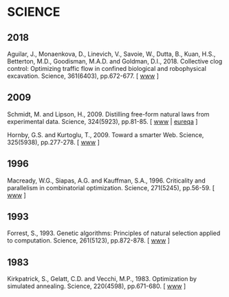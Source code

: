 # SCIENCE

## 2018

Aguilar, J., Monaenkova, D., Linevich, V., Savoie, W., Dutta, B., Kuan, H.S., Betterton, M.D., Goodisman, M.A.D. and Goldman, D.I., 2018. Collective clog control: Optimizing traffic flow in confined biological and robophysical excavation. Science, 361(6403), pp.672-677. [ [www](https://science.sciencemag.org/content/361/6403/672.abstract) ]

## 2009

Schmidt, M. and Lipson, H., 2009. Distilling free-form natural laws from experimental data. Science, 324(5923), pp.81-85. [ [www](https://science.sciencemag.org/content/324/5923/81.abstract) | [eureqa](https://www.creativemachineslab.com/eureqa.html) ]

Hornby, G.S. and Kurtoglu, T., 2009. Toward a smarter Web. Science, 325(5938), pp.277-278. [ [www](https://science.sciencemag.org/content/325/5938/277.summary) ]

## 1996

Macready, W.G., Siapas, A.G. and Kauffman, S.A., 1996. Criticality and parallelism in combinatorial optimization. Science, 271(5245), pp.56-59. [ [www](https://science.sciencemag.org/content/271/5245/56) ]

## 1993

Forrest, S., 1993. Genetic algorithms: Principles of natural selection applied to computation. Science, 261(5123), pp.872-878. [ [www](https://science.sciencemag.org/content/261/5123/872.abstract) ]

## 1983

Kirkpatrick, S., Gelatt, C.D. and Vecchi, M.P., 1983. Optimization by simulated annealing. Science, 220(4598), pp.671-680. [ [www](https://science.sciencemag.org/content/220/4598/671) ]
